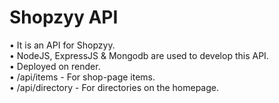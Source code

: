 # Shopzyy API

• It is an API for Shopzyy.<br>
• NodeJS, ExpressJS & Mongodb are used to develop this API.<br>
• Deployed on render.<br>
• /api/items - For shop-page items.<br>
• /api/directory - For directories on the homepage.
